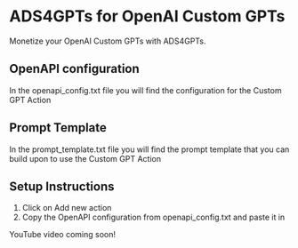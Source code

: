 # ADS4GPTs for OpenAI Custom GPTs

Monetize your OpenAI Custom GPTs with ADS4GPTs.

## OpenAPI configuration

In the openapi_config.txt file you will find the configuration for the Custom GPT Action

## Prompt Template

In the prompt_template.txt file you will find the prompt template that you can build upon to use the Custom GPT Action

## Setup Instructions

1. Click on Add new action
2. Copy the OpenAPI configuration from openapi_config.txt and paste it in 

YouTube video coming soon!